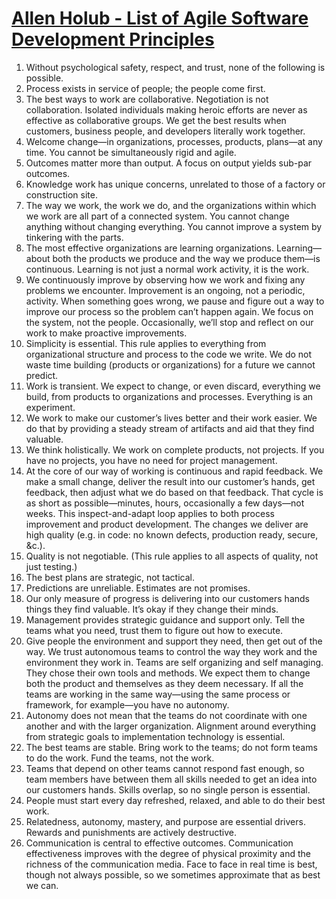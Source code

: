 # [Allen Holub - List of Agile Software Development Principles](https://holub.com/heuristics-for-effective-software-development-a-continuously-evolving-list/)


1. Without psychological safety, respect, and trust, none of the following is possible.
1. Process exists in service of people; the people come first.
1. The best ways to work are collaborative. Negotiation is not collaboration. Isolated individuals making heroic efforts are never as effective as collaborative groups. We get the best results when customers, business people, and developers literally work together.
1. Welcome change—in organizations, processes, products, plans—at any time. You cannot be simultaneously rigid and agile.
1. Outcomes matter more than output. A focus on output yields sub-par outcomes.
1. Knowledge work has unique concerns, unrelated to those of a factory or construction site.
1. The way we work, the work we do, and the organizations within which we work are all part of a connected system. You cannot change anything without changing everything. You cannot improve a system by tinkering with the parts.
1. The most effective organizations are learning organizations. Learning—about both the products we produce and the way we produce them—is continuous. Learning is not just a normal work activity, it is the work.
1. We continuously improve by observing how we work and fixing any problems we encounter. Improvement is an ongoing, not a periodic, activity. When something goes wrong, we pause and figure out a way to improve our process so the problem can’t happen again. We focus on the system, not the people. Occasionally, we’ll stop and reflect on our work to make proactive improvements.
1. Simplicity is essential. This rule applies to everything from organizational structure and process to the code we write. We do not waste time building (products or organizations) for a future we cannot predict.
1. Work is transient. We expect to change, or even discard, everything we build, from products to organizations and processes. Everything is an experiment.
1. We work to make our customer’s lives better and their work easier. We do that by providing a steady stream of artifacts and aid that they find valuable.
1. We think holistically. We work on complete products, not projects. If you have no projects, you have no need for project management.
1. At the core of our way of working is continuous and rapid feedback. We make a small change, deliver the result into our customer’s hands, get feedback, then adjust what we do based on that feedback. That cycle is as short as possible—minutes, hours, occasionally a few days—not weeks. This inspect-and-adapt loop applies to both process improvement and product development. The changes we deliver are high quality (e.g. in code: no known defects, production ready, secure, &c.).
1. Quality is not negotiable. (This rule applies to all aspects of quality, not just testing.)
1. The best plans are strategic, not tactical.
1. Predictions are unreliable. Estimates are not promises.
1. Our only measure of progress is delivering into our customers hands things they find valuable. It’s okay if they change their minds.
1. Management provides strategic guidance and support only. Tell the teams what you need, trust them to figure out how to execute.
1. Give people the environment and support they need, then get out of the way. We trust autonomous teams to control the way they work and the environment they work in. Teams are self organizing and self managing. They chose their own tools and methods. We expect them to change both the product and themselves as they deem necessary. If all the teams are working in the same way—using the same process or framework, for example—you have no autonomy.
1. Autonomy does not mean that the teams do not coordinate with one another and with the larger organization. Alignment around everything from strategic goals to implementation technology is essential.
1. The best teams are stable. Bring work to the teams; do not form teams to do the work. Fund the teams, not the work.
1. Teams that depend on other teams cannot respond fast enough, so team members have between them all skills needed to get an idea into our customers hands. Skills overlap, so no single person is essential.
1. People must start every day refreshed, relaxed, and able to do their best work.
1. Relatedness, autonomy, mastery, and purpose are essential drivers. Rewards and punishments are actively destructive.
1. Communication is central to effective outcomes. Communication effectiveness improves with the degree of physical proximity and the richness of the communication media. Face to face in real time is best, though not always possible, so we sometimes approximate that as best we can.
